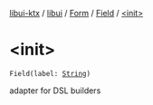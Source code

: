 [libui-ktx](../../../index.md) / [libui](../../index.md) / [Form](../index.md) / [Field](index.md) / [&lt;init&gt;](./-init-.md)

# &lt;init&gt;

`Field(label: `[`String`](https://kotlinlang.org/api/latest/jvm/stdlib/kotlin/-string/index.html)`)`

adapter for DSL builders

